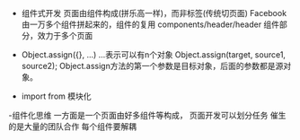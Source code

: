 - 组件式开发
  页面由组件构成(拼乐高一样)，而非标签(传统切页面)
  Facebook 由一万多个组件拼起来的，组件的复用
  components/header/header         组件部分，效力于多个页面

- Object.assign({}, ...)    ...表示可以有n个对象
  Object.assign(target, source1, source2);
  Object.assign方法的第一个参数是目标对象，后面的参数都是源对象。

- import from 模块化

-组件化思维
  一方面是一个页面由好多组件等构成，
  页面开发可以划分任务
  催生的是大量的团队合作
  每个组件要解耦